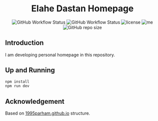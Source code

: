 <h1 align="center"> Elahe Dastan Homepage </h1>

<p align="center">
    <img alt="GitHub Workflow Status" src="https://img.shields.io/github/actions/workflow/status/elahe-dastan/elahe-dastan.github.io/build.yaml?label=build&logo=github&style=for-the-badge&branch=main" />
    <img alt="GitHub Workflow Status" src="https://img.shields.io/github/actions/workflow/status/elahe-dastan/elahe-dastan.github.io/lint.yaml?label=lint&logo=github&style=for-the-badge&branch=main" />
    <img alt="license" src="https://img.shields.io/github/license/elahe-dastan/elahe-dastan.github.io.svg?style=for-the-badge" />
    <img alt="me" src="https://img.shields.io/badge/me-parham-orange.svg?style=for-the-badge">
    <img alt="GitHub repo size" src="https://img.shields.io/github/repo-size/elahe-dastan/elahe-dastan.github.io?style=for-the-badge" />
</p>

## Introduction

I am developing personal homepage in this repository.

## Up and Running

```sh
npm install
npm run dev
```

## Acknowledgement

Based on [1995parham.github.io](https://github.com/1995parham/1995parham.github.io) structure.
